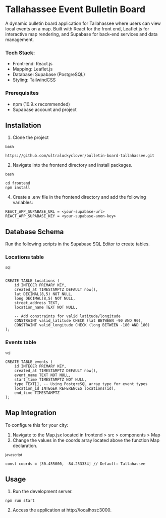 # Tallahassee Event Bulletin Board

A dynamic bulletin board application for Tallahassee where users can view local events on a map. Built with React for the front end, Leaflet.js for interactive map rendering, and Supabase for back-end services and data management.

### Tech Stack:
 * Front-end: React.js
 * Mapping: Leaflet.js
 * Database: Supabase (PostgreSQL)
 * Styling: TailwindCSS

### Prerequisites
* npm (10.9.x recommended)
* Supabase account and project

## Installation

1. Clone the project

<sub>bash</sub>

```
https://github.com/ultraluckyclover/bulletin-board-tallahassee.git
```
2. Navigate into the frontend directory and install packages.

<sub>bash</sub>
```
cd frontend
npm install
```

4. Create a .env file in the frontend directory and add the following variables:
```
REACT_APP_SUPABASE_URL = <your-supabase-url>
REACT_APP_SUPABASE_KEY = <your-supabase-anon-key>
```

## Database Schema

Run the following scripts in the Supabase SQL Editor to create tables.

### Locations table

<sub>sql</sub>
```

CREATE TABLE locations (
    id INTEGER PRIMARY KEY,
    created_at TIMESTAMPTZ DEFAULT now(),
    lat DECIMAL(8,5) NOT NULL,
    long DECIMAL(8,5) NOT NULL,
    street_address TEXT,
    location_name TEXT NOT NULL,
    
    -- Add constraints for valid latitude/longitude
    CONSTRAINT valid_latitude CHECK (lat BETWEEN -90 AND 90),
    CONSTRAINT valid_longitude CHECK (long BETWEEN -180 AND 180)
);
```

### Events table

<sub>sql</sub>
```
CREATE TABLE events (
    id INTEGER PRIMARY KEY,
    created_at TIMESTAMPTZ DEFAULT now(),
    event_name TEXT NOT NULL,
    start_time TIMESTAMPTZ NOT NULL,
    type TEXT[], -- Using PostgreSQL array type for event types
    location_id INTEGER REFERENCES locations(id),
    end_time TIMESTAMPTZ
);
```
## Map Integration

To configure this for your city:

1. Navigate to the Map.jsx located in frontend > src > components > Map
2. Change the values in the coords array located above the function Map declaration.

<sub>javascript</sub>
```
const coords = [30.455000, -84.253334] // Default: Tallahassee
```

## Usage

1. Run the development server.
```
npm run start
```

2. Access the application at http://localhost:3000.







